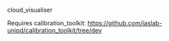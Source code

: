 cloud_visualiser

Requires calibration_toolkit: https://github.com/iaslab-unipd/calibration_toolkit/tree/dev
